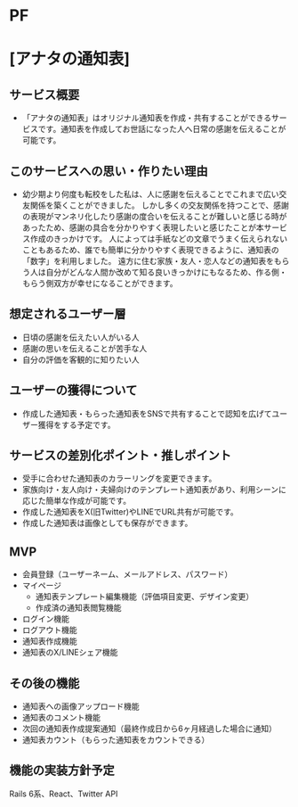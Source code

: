 # PF
# [アナタの通知表]

## サービス概要
* 「アナタの通知表」はオリジナル通知表を作成・共有することができるサービスです。通知表を作成してお世話になった人へ日常の感謝を伝えることが可能です。

## このサービスへの思い・作りたい理由
* 幼少期より何度も転校をした私は、人に感謝を伝えることでこれまで広い交友関係を築くことができました。
しかし多くの交友関係を持つことで、感謝の表現がマンネリ化したり感謝の度合いを伝えることが難しいと感じる時があったため、感謝の具合を分かりやすく表現したいと感じたことが本サービス作成のきっかけです。
人によっては手紙などの文章でうまく伝えられないこともあるため、誰でも簡単に分かりやすく表現できるように、通知表の「数字」を利用しました。
遠方に住む家族・友人・恋人などの通知表をもらう人は自分がどんな人間か改めて知る良いきっかけにもなるため、作る側・もらう側双方が幸せになることができます。

## 想定されるユーザー層
* 日頃の感謝を伝えたい人がいる人
* 感謝の思いを伝えることが苦手な人
* 自分の評価を客観的に知りたい人

## ユーザーの獲得について
* 作成した通知表・もらった通知表をSNSで共有することで認知を広げてユーザー獲得をする予定です。

## サービスの差別化ポイント・推しポイント
* 受手に合わせた通知表のカラーリングを変更できます。
* 家族向け・友人向け・夫婦向けのテンプレート通知表があり、利用シーンに応じた簡単な作成が可能です。
* 作成した通知表をX(旧Twitter)やLINEでURL共有が可能です。
* 作成した通知表は画像としても保存ができます。

## MVP
* 会員登録（ユーザーネーム、メールアドレス、パスワード）
* マイページ
  * 通知表テンプレート編集機能（評価項目変更、デザイン変更）
  * 作成済の通知表閲覧機能
* ログイン機能
* ログアウト機能
* 通知表作成機能
* 通知表のX/LINEシェア機能

## その後の機能
* 通知表への画像アップロード機能
* 通知表のコメント機能
* 次回の通知表作成提案通知（最終作成日から6ヶ月経過した場合に通知）
* 通知表カウント（もらった通知表をカウントできる）

## 機能の実装方針予定
Rails 6系、React、Twitter API